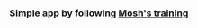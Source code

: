 ### Simple app by following [Mosh's training](https://www.youtube.com/watch?v=Ke90Tje7VS0&list=PLTjRvDozrdlzBR7lYU4DtQRDQ6xCNSBIS&index=2)
